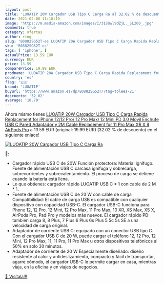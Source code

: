 ```yaml
---
layout: post
title: 'LUOATIP 20W Cargador USB Tipo C Carga Ra al 32.02 % de descuento'
date: 2021-02-08 11:18:19
image: 'https://m.media-amazon.com/images/I/3188wl9dZjL._SL200_.jpg'
comments: true
category: ofertas
author: ring
slug: 'B0882SG52T-es LUOATIP 20W Cargador USB Tipo C Carga Rapida Replacement...'
sku: 'B0882SG52T-es'
tags: [ 'iphone', ]
actualPrice: 13.59 EUR
currency: EUR
price: 13.59
comparePrice: 19.99 EUR
prodname: 'LUOATIP 20W Cargador USB Tipo C Carga Rapida Replacement for iPhone 12/12 Pro/ 12 Pro Max/ 12 Mini  PD 3.0 Movil Enchufe USB C Pared Adaptador y 2M Cable Replacement for 11 Pro Max XR X 8  AirPods Pro'
country: 'es'
flag: '🇪🇸'
brand: 'LUOATIP'
buyurl: 'https://www.amazon.es/dp/B0882SG52T/?tag=tolees-21'
descuento: '32.02'
average: '18.79'
---
```


Ahora mismo tienes [LUOATIP 20W Cargador USB Tipo C Carga Rapida Replacement for iPhone 12/12 Pro/ 12 Pro Max/ 12 Mini  PD 3.0 Movil Enchufe USB C Pared Adaptador y 2M Cable Replacement for 11 Pro Max XR X 8  AirPods Pro](https://www.amazon.es/dp/B0882SG52T/?tag=tolees-21) a 13.59 EUR (original: 19.99 EUR) (32.02 %  de descuento) en el siguiente enlace!

[![LUOATIP 20W Cargador USB Tipo C Carga Ra](https://m.media-amazon.com/images/I/3188wl9dZjL._SL200_.jpg)](https://www.amazon.es/dp/B0882SG52T/?tag=tolees-21)

🔎:

- Cargador rápido USB C de 20W Función protectora: Material ignífugo. Fuente de alimentación USB C carcasa ignífuga y sobrecarga, sobrecorrientes y sobrecalentamiento. El proceso de carga se detiene cuando la batería está llena.
- Lo que obtienes: cargador rápido LUOATIP USB C * 1 con cable de 2 M * 1.
- Fuente de alimentación USB C de 20 W con cable de carga Compatibilidad: El cable de carga USB es compatible con cualquier dispositivo con capacidad USB-C. El cargador USB-C funciona para Phone 12, 12 Pro, 12 Mini, 12 Pro Max, 11 Pro Max, 10 XR, XS Max, XS X, AirPods Pro, Pad Pro y modelos más nuevos. El cargador rápido PD también carga 8, 8 Plus, 7 Plus 6 Plus 6s Plus 5 5c 5s SE a una velocidad de carga original.
- Adaptador de corriente USB C: equipado con un conector USB tipo C. Con el cargador USB C de 20 W, puede cargar el teléfono 12, 12 Pro, 12 Mini, 12 Pro Max, 11, 11 Pro, 11 Pro Max u otros dispositivos telefónicos al 50% en solo 30 minutos.
- Adaptador de corriente de 20 W Especialmente diseñado: diseño resistente al calor y antideslizamiento, compacto y fácil de transportar, agarre cómodo, el cargador USB-C le permite cargar en casa, mientras viaja, en la oficina y en viajes de negocios.

[🛒 Visítala!!!](https://www.amazon.es/dp/B0882SG52T/?tag=tolees-21)
